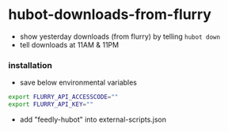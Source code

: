 # hubot-downloads-from-flurry

* show yesterday downloads (from flurry) by telling `hubot down`
* tell downloads at 11AM & 11PM

### installation

* save below environmental variables

```sh
export FLURRY_API_ACCESSCODE=""
export FLURRY_API_KEY=""
```

* add "feedly-hubot" into external-scripts.json
